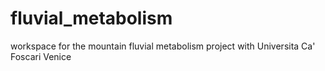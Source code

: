 # fluvial_metabolism
workspace for the mountain fluvial metabolism project with Universita Ca' Foscari Venice
